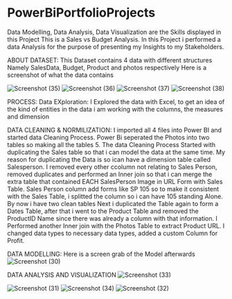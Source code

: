 # PowerBiPortfolioProjects
Data Modelling, Data Analysis, Data Visualization are the Skills displayed in this Project
This is a Sales vs Budget Analysis.
 In this Project i performed a data Analysis for the purpose of presenting my Insights to my Stakeholders.
 
 
 ABOUT DATASET:
 This Dataset contains 4 data with different structures Namely SalesData, Budget, Product and photos respectively
Here is a screenshot of what the data contains
 
 
 
![Screenshot (35)](https://user-images.githubusercontent.com/41531796/197608535-7e2f68c8-ed5c-412f-bb51-8261586fbfd3.png)
![Screenshot (36)](https://user-images.githubusercontent.com/41531796/197608937-74670d3b-bd14-4a3d-9c3d-beec94fe6760.png)
![Screenshot (37)](https://user-images.githubusercontent.com/41531796/197609061-feea297c-9ffd-4a73-8d0e-53c70cf9f958.png)
![Screenshot (38)](https://user-images.githubusercontent.com/41531796/197609138-19f511af-a5eb-4bc6-9b62-172d275fdb46.png)

PROCESS:
Data EXploration: I Explored the data with Excel, to get an idea of the kind of entities in the data i am working with the columns, the measures and dimension

DATA CLEANING & NORMILIZATION: I imported all 4 files into Power BI and started data Cleaning Process. Power Bi seperated the Photos into two tables so making all the tables 5.
The data Cleaning Process Started with duplicating the Sales table so that i can model the data at the same time. My reason for duplicating the Data is so ican  have a dimension table called Salesperson. I removed every other ccolumn not relating to Sales Person, removed duplicates and performed an Inner join so that i can merge the extra table that contained EACH SalesPerson Image in URL Form with Sales Table. Sales Person column add forms like SP 105 so to make it consistent with the Sales Table, i splitted the column so i can have 105 standing Alone.
  By now i have two clean tables
  Next i duplicated the Table again to form a  Dates Table, after that i went to the Product Table and removed the ProductID Name since  there was already a column with that information. I Performed another Inner join with the Photos Table to extract Product URL. I changed data types to necessary data types, added a custom Column for Profit.
  
  DATA MODELLING:
   Here is a screen grab of the Model afterwards
   ![Screenshot (30)](https://user-images.githubusercontent.com/41531796/197616608-a1427404-1459-404c-adc9-d9b8ca0ff44e.png)
   
   
   
   DATA ANALYSIS AND VISUALIZATION 
   ![Screenshot (33)](https://user-images.githubusercontent.com/41531796/197617348-72c8f668-73b0-4049-a6c6-20958a727e2c.png)

![Screenshot (31)](https://user-images.githubusercontent.com/41531796/197617465-f6cb6582-6861-4c55-a6c6-593e69238ecf.png)
![Screenshot (34)](https://user-images.githubusercontent.com/41531796/197617501-b84f5af4-5437-49d3-b7ad-33bdb471def6.png)
![Screenshot (32)](https://user-images.githubusercontent.com/41531796/197617535-97e67ec1-69af-49b8-882f-e4fb3c2a5fa5.png)



